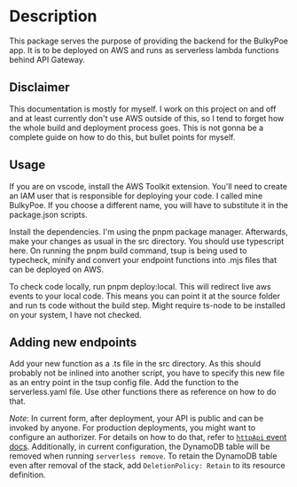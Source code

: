 # Description

This package serves the purpose of providing the backend for the BulkyPoe app. It is to be deployed on AWS and runs as serverless lambda functions behind API Gateway.

## Disclaimer

This documentation is mostly for myself. I work on this project on and off and at least currently don't use AWS outside of this, so I tend to forget how the whole build and deployment process goes. This is not gonna be a complete guide on how to do this, but bullet points for myself.

## Usage

If you are on vscode, install the AWS Toolkit extension. You'll need to create an IAM user that is responsible for deploying your code. I called mine BulkyPoe. If you choose a different name, you will have to substitute it in the package.json scripts.

Install the dependencies. I'm using the pnpm package manager. Afterwards, make your changes as usual in the src directory. You should use typescript here.
On running the pnpm build command, tsup is being used to typecheck, minify and convert your endpoint functions into .mjs files that can be deployed on AWS.

To check code locally, run pnpm deploy:local. This will redirect live aws events to your local code. This means you can point it at the source folder and run ts code without the build step. Might require ts-node to be installed on your system, I have not checked.

## Adding new endpoints

Add your new function as a .ts file in the src directory. As this should probably not be inlined into another script, you have to specify this new file as an entry point in the tsup config file. Add the function to the serverless.yaml file. Use other functions there as reference on how to do that.

_Note_: In current form, after deployment, your API is public and can be invoked by anyone. For production deployments, you might want to configure an authorizer. For details on how to do that, refer to [`httpApi` event docs](https://www.serverless.com/framework/docs/providers/aws/events/http-api/). Additionally, in current configuration, the DynamoDB table will be removed when running `serverless remove`. To retain the DynamoDB table even after removal of the stack, add `DeletionPolicy: Retain` to its resource definition.
